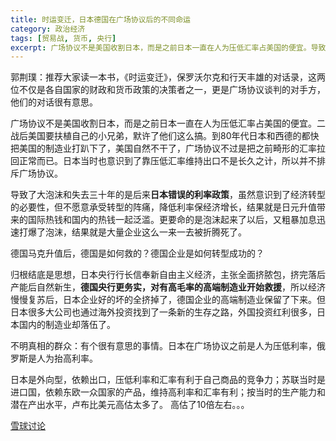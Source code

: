 ```yaml
---
title: 时运变迁，日本德国在广场协议后的不同命运
category: 政治经济
tags: [贸易战, 货币, 央行]
excerpt: 广场协议不是美国收割日本，而是之前日本一直在人为压低汇率占美国的便宜。导致了大泡沫和失去三十年的是，后来日本错误的利率政策
---
```

郭荆璞：推荐大家读一本书，《时运变迁》，保罗沃尔克和行天丰雄的对话录，这两位不仅是各自国家的财政和货币政策的决策者之一，更是广场协议谈判的对手方，他们的对话很有意思。

广场协议不是美国收割日本，而是之前日本一直在人为压低汇率占美国的便宜。二战后美国要扶植自己的小兄弟，默许了他们这么搞。到80年代日本和西德的都快把美国的制造业打趴下了，美国自然不干了，广场协议不过是把之前畸形的汇率拉回正常而已。日本当时也意识到了靠压低汇率维持出口不是长久之计，所以并不排斥广场协议。

导致了大泡沫和失去三十年的是后来**日本错误的利率政策**，虽然意识到了经济转型的必要性，但不愿意承受转型的阵痛，降低利率保经济增长，结果就是日元升值带来的国际热钱和国内的热钱一起泛滥。更要命的是泡沫起来了以后，又粗暴加息迅速打爆了泡沫，结果就是大量企业这么一来一去被折腾死了。

德国马克升值后，德国是如何救的？德国企业是如何转型成功的？

归根结底是思想，日本央行行长信奉新自由主义经济，主张全面挤脓包，挤完落后产能后自然新生，**德国央行更务实，对有高毛率的高端制造业开始救援**，所以经济慢慢复苏后，日本企业好的坏的全挤掉了，德国企业的高端制造业保留了下来。但日本很多大公司也通过海外投资找到了一条新的生存之路，外国投资红利很多，日本国内的制造业却落伍了。

不明真相的群众：有个很有意思的事情。日本在广场协议之前是人为压低利率，俄罗斯是人为抬高利率。

日本是外向型，依赖出口，压低利率和汇率有利于自己商品的竞争力；苏联当时是进口国，依赖东欧一众国家的产品，维持高利率和汇率有利；按当时的生产能力和潜在产出水平，卢布比美元高估太多了。
高估了10倍左右。。。

[雪球讨论](https://xueqiu.com/7571730629/173096335)